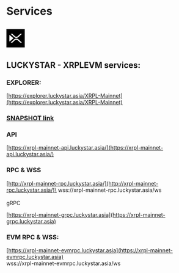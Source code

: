 # Services

## ![](<../../../.gitbook/assets/image (1).png>)

## LUCKYSTAR - XRPLEVM services:

### EXPLORER:&#x20;

[https://explorer.luckystar.asia/XRPL-Mainnet](https://explorer.luckystar.asia/XRPL-Mainnet)

### [SNAPSHOT link](snapshot.md)

### API

[https://xrpl-mainnet-api.luckystar.asia/](https://xrpl-mainnet-api.luckystar.asia/)

### RPC & WSS

[http://xrpl-mainnet-rpc.luckystar.asia/](http://xrpl-mainnet-rpc.luckystar.asia/)\
wss://xrpl-mainnet-rpc.luckystar.asia/ws\
\
gRPC

[https://xrpl-mainnet-grpc.luckystar.asia](https://xrpl-mainnet-grpc.luckystar.asia)

### EVM RPC & WSS:

[https://xrpl-mainnet-evmrpc.luckystar.asia](https://xrpl-mainnet-evmrpc.luckystar.asia)
\
wss://xrpl-mainnet-evmrpc.luckystar.asia/ws
